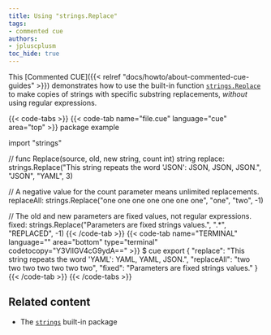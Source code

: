 ```yaml
---
title: Using "strings.Replace"
tags:
- commented cue
authors:
- jpluscplusm
toc_hide: true
---
```


This [Commented CUE]({{< relref "docs/howto/about-commented-cue-guides" >}})
demonstrates how to use the built-in function
[`strings.Replace`](https://pkg.go.dev/cuelang.org/go/pkg/strings#Replace)
to make copies of strings with specific substring replacements, *without* using
regular expressions.

<!--more-->

{{< code-tabs >}}
{{< code-tab name="file.cue" language="cue" area="top" >}}
package example

import "strings"

// func Replace(source, old, new string, count int) string
replace: strings.Replace("This string repeats the word 'JSON': JSON, JSON, JSON.", "JSON", "YAML", 3)

// A negative value for the count parameter means unlimited replacements.
replaceAll: strings.Replace("one one one one one one one", "one", "two", -1)

// The old and new parameters are fixed values, not regular expressions.
fixed: strings.Replace("Parameters are fixed strings values.", ".*", "REPLACED", -1)
{{< /code-tab >}}
{{< code-tab name="TERMINAL" language="" area="bottom" type="terminal" codetocopy="Y3VlIGV4cG9ydA==" >}}
$ cue export
{
    "replace": "This string repeats the word 'YAML': YAML, YAML, JSON.",
    "replaceAll": "two two two two two two two",
    "fixed": "Parameters are fixed strings values."
}
{{< /code-tab >}}
{{< /code-tabs >}}

## Related content

- The [`strings`](https://pkg.go.dev/cuelang.org/go/pkg/strings) built-in package
